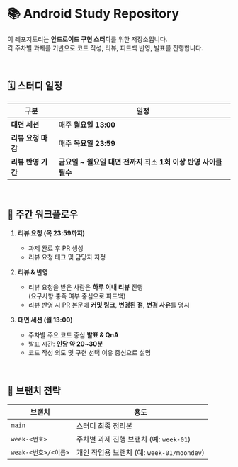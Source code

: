 # 📚 Android Study Repository

이 레포지토리는 **안드로이드 구현 스터디**를 위한 저장소입니다.  
각 주차별 과제를 기반으로 코드 작성, 리뷰, 피드백 반영, 발표를 진행합니다.

<br>

## 🗓 스터디 일정

| 구분 | 일정 |
|------|------|
| **대면 세션** | 매주 **월요일 13:00** |
| **리뷰 요청 마감** | 매주 **목요일 23:59** |
| **리뷰 반영 기간** | **금요일 ~ 월요일 대면 전까지** 최소 **1회 이상 반영 사이클 필수** |

<br>

## 🔁 주간 워크플로우

1. **리뷰 요청 (목 23:59까지)**
   - 과제 완료 후 PR 생성
   - 리뷰 요청 태그 및 담당자 지정

2. **리뷰 & 반영**
   - 리뷰 요청을 받은 사람은 **하루 이내 리뷰** 진행  
     (요구사항 충족 여부 중심으로 피드백)
   - 리뷰 반영 시 PR 본문에 **커밋 링크**, **변경된 점**, **변경 사유**를 명시

3. **대면 세션 (월 13:00)**
   - 주차별 주요 코드 중심 **발표 & QnA**
   - 발표 시간: **인당 약 20~30분**
   - 코드 작성 의도 및 구현 선택 이유 중심으로 설명

<br>

## 📂 브랜치 전략

| 브랜치 | 용도 |
|---------|------|
| `main` | 스터디 최종 정리본 |
| `week-<번호>` | 주차별 과제 진행 브랜치 (예: `week-01`) |
| `weak-<번호>/<이름>` | 개인 작업용 브랜치 (예: `week-01/moondev`) |
